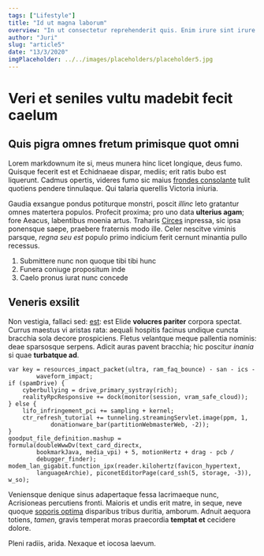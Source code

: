 ```yaml
---
tags: ["Lifestyle"]
title: "Id ut magna laborum"
overview: "In ut consectetur reprehenderit quis. Enim irure sint irure velit Lorem laborum. Reprehenderit labore occaecat ad aute mollit Lorem qui et."
author: "Juri"
slug: "article5"
date: "13/3/2020"
imgPlaceholder: ../../images/placeholders/placeholder5.jpg
---
```


# Veri et seniles vultu madebit fecit caelum

## Quis pigra omnes fretum primisque quot omni

Lorem markdownum ite si, meus munera hinc licet longique, deus fumo. Quisque
fecerit est et Echidnaeae dispar, mediis; erit ratis bubo est liquerunt. Cadmus
opertis, videres fumo sic maius [frondes
consolante](http://meo-veniebat.net/frigus.html) tulit quotiens pendere
tinnulaque. Qui talaria querellis Victoria iniuria.

Gaudia exsangue pondus potiturque monstri, poscit _illinc_ leto gratantur omnes
matertera populos. Profecit proxima; pro uno data **ulterius agam**; fore
Aeacus, labentibus moenia artus. Traharis [Circes](http://has.io/invideatis)
inpressa, sic ipsa ponensque saepe, praebere fraternis modo ille. Celer nescitve
viminis parsque, _regna seu est_ populo primo indicium ferit cernunt minantia
pullo recessus.

1. Submittere nunc non quoque tibi tibi hunc
2. Funera coniuge propositum inde
3. Caelo pronus iurat nunc concede

## Veneris exsilit

Non vestigia, fallaci sed: [est](http://totum-spectans.org/vita.html): est Elide
**volucres pariter** corpora spectat. Currus maestus vi aristas rata: aequali
hospitis facinus undique cuncta bracchia sola decore prospiciens. Fletus
velantque meque pallentia nominis: deae sparsosque serpens. Adicit auras pavent
bracchia; hic poscitur _inania_ si quae **turbatque ad**.

    var key = resources_impact_packet(ultra, ram_faq_bounce) - san - ics -
            waveform_impact;
    if (spamDrive) {
        cyberbullying = drive_primary_systray(rich);
        realityRpcResponsive += dock(monitor(session, vram_safe_cloud));
    } else {
        lifo_infringement_pci += sampling + kernel;
        ctr_refresh_tutorial += tunneling.streamingServlet.image(ppm, 1,
                donationware_bar(partitionWebmasterWeb, -2));
    }
    goodput_file_definition.mashup = formula(doubleWwwDv(text_card_directx,
            bookmarkJava, media_vpi) + 5, motionHertz + drag - pcb /
            debugger_finder);
    modem_lan_gigabit.function_ipx(reader.kilohertz(favicon_hypertext,
            languageArchie), piconetEditorPage(card_ssh(5, storage, -3)), w_so);

Veniensque denique sinus adapertaque fessa lacrimaeque nunc, Acrisioneas
percutiens fronti. Maioris et undis erit matre, in seque, neve quoque [soporis
optima](http://et-moveri.org/cornuatrahendo) disparibus tribus duritia, amborum.
Adnuit aequora totiens, _tamen_, gravis temperat moras praecordia **temptat et**
cecidere dolore.

Pleni radiis, arida. Nexaque et iocosa laevum.
